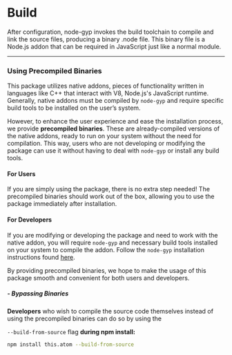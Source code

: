 # Build

After configuration, node-gyp invokes the build toolchain to compile and link the source files, producing a binary .node file. This binary file is a Node.js addon that can be required in JavaScript just like a normal module.

--------------------------------------------------------------------------------------------------------------------------------------------------------

### Using Precompiled Binaries

This package utilizes native addons, pieces of functionality written in languages like C++ that interact with V8, Node.js's JavaScript runtime. Generally, native addons must be compiled by `node-gyp` and require specific build tools to be installed on the user’s system.

However, to enhance the user experience and ease the installation process, we provide **precompiled binaries**. These are already-compiled versions of the native addons, ready to run on your system without the need for compilation. This way, users who are not developing or modifying the package can use it without having to deal with `node-gyp` or install any build tools.

#### For Users

If you are simply using the package, there is no extra step needed! The precompiled binaries should work out of the box, allowing you to use the package immediately after installation.

#### For Developers

If you are modifying or developing the package and need to work with the native addon, you will require `node-gyp` and necessary build tools installed on your system to compile the addon. Follow the `node-gyp` installation instructions found [here](https://github.com/nodejs/node-gyp#installation).

By providing precompiled binaries, we hope to make the usage of this package smooth and convenient for both users and developers.

##### - Bypassing Binaries

**Developers** who wish to compile the source code themselves instead of using the precompiled binaries can do so by using the 

`--build-from-source` flag **during npm install:**

```sh
npm install this.atom --build-from-source
```
